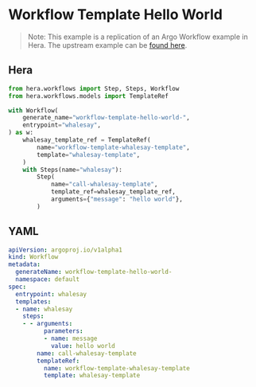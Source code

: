 # Workflow Template  Hello World

> Note: This example is a replication of an Argo Workflow example in Hera. The upstream example can be [found here](https://github.com/argoproj/argo-workflows/blob/master/examples/workflow-template/hello-world.yaml).



## Hera

```python
from hera.workflows import Step, Steps, Workflow
from hera.workflows.models import TemplateRef

with Workflow(
    generate_name="workflow-template-hello-world-",
    entrypoint="whalesay",
) as w:
    whalesay_template_ref = TemplateRef(
        name="workflow-template-whalesay-template",
        template="whalesay-template",
    )
    with Steps(name="whalesay"):
        Step(
            name="call-whalesay-template",
            template_ref=whalesay_template_ref,
            arguments={"message": "hello world"},
        )
```

## YAML

```yaml
apiVersion: argoproj.io/v1alpha1
kind: Workflow
metadata:
  generateName: workflow-template-hello-world-
  namespace: default
spec:
  entrypoint: whalesay
  templates:
  - name: whalesay
    steps:
    - - arguments:
          parameters:
          - name: message
            value: hello world
        name: call-whalesay-template
        templateRef:
          name: workflow-template-whalesay-template
          template: whalesay-template
```
